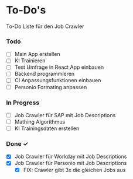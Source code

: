 # To-Do's

To-Do Liste für den Job Crawler

### Todo

- [ ] Main App erstellen
- [ ] KI Trainieren
- [ ] Test Umfrage in React App einbauen
- [ ] Backend programmieren
- [ ] CI Anpassungsfunktionen einbauen
- [ ] Personio Formating anpassen
  <!-- - [ ] Sub-task or description   -->

### In Progress

- [ ] Job Crawler für SAP mit Job Descriptions
- [ ] Mathing Algorithmus
- [ ] KI Trainingsdaten erstellen

### Done ✓

- [x] Job Crawler für Workday mit Job Descriptions
- [x] Job Crawler für Personio mit Job Descriptions
  - [x] FIX: Crawler gibt 3x die gleichen Jobs aus